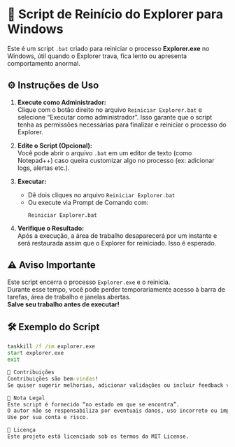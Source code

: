 # 🔄 Script de Reinício do Explorer para Windows

Este é um script `.bat` criado para reiniciar o processo **Explorer.exe** no Windows, útil quando o Explorer trava, fica lento ou apresenta comportamento anormal.

## ⚙️ Instruções de Uso

1. **Execute como Administrador:**  
   Clique com o botão direito no arquivo `Reiniciar Explorer.bat` e selecione “Executar como administrador”. Isso garante que o script tenha as permissões necessárias para finalizar e reiniciar o processo do Explorer.

2. **Edite o Script (Opcional):**  
   Você pode abrir o arquivo `.bat` em um editor de texto (como Notepad++) caso queira customizar algo no processo (ex: adicionar logs, alertas etc.).

3. **Executar:**  
   - Dê dois cliques no arquivo `Reiniciar Explorer.bat`  
   - Ou execute via Prompt de Comando com:
     ```
     Reiniciar Explorer.bat
     ```

4. **Verifique o Resultado:**  
   Após a execução, a área de trabalho desaparecerá por um instante e será restaurada assim que o Explorer for reiniciado. Isso é esperado.

## ⚠️ Aviso Importante

Este script encerra o processo `Explorer.exe` e o reinicia.  
Durante esse tempo, você pode perder temporariamente acesso à barra de tarefas, área de trabalho e janelas abertas.  
**Salve seu trabalho antes de executar!**

## 🛠️ Exemplo do Script

```bat
taskkill /f /im explorer.exe
start explorer.exe
exit

🤝 Contribuições
Contribuições são bem-vindas!
Se quiser sugerir melhorias, adicionar validações ou incluir feedback visual para o usuário, abra uma issue ou envie um pull request.

📝 Nota Legal
Este script é fornecido “no estado em que se encontra”.
O autor não se responsabiliza por eventuais danos, uso incorreto ou impactos no sistema.
Use por sua conta e risco.

📜 Licença
Este projeto está licenciado sob os termos da MIT License.
